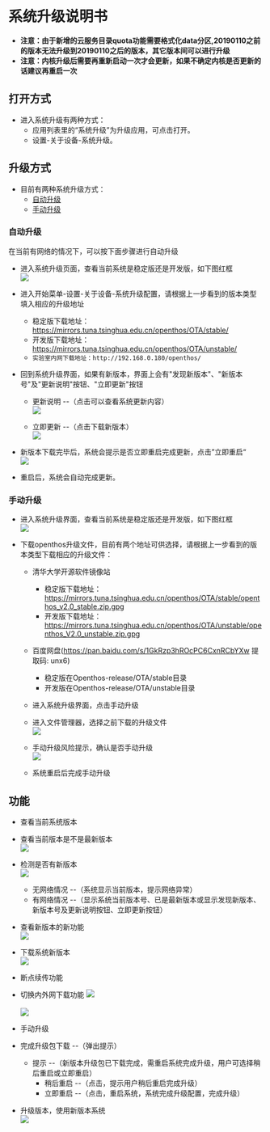# 系统升级说明书
- **注意：由于新增的云服务目录quota功能需要格式化data分区,20190110之前的版本无法升级到20190110之后的版本，其它版本间可以进行升级**
- **注意：内核升级后需要再重新启动一次才会更新，如果不确定内核是否更新的话建议再重启一次**
## 打开方式
   - 进入系统升级有两种方式：
      - 应用列表里的“系统升级”为升级应用，可点击打开。
      - 设置-关于设备-系统升级。

## 升级方式
   - 目前有两种系统升级方式：
      - [自动升级](#自动升级)
      - [手动升级](#手动升级)

### 自动升级
在当前有网络的情况下，可以按下面步骤进行自动升级

   - 进入系统升级页面，查看当前系统是稳定版还是开发版，如下图红框  
![](pic/xitongshezhi/mupdate.png)
   
   - 进入开始菜单-设置-关于设备-系统升级配置，请根据上一步看到的版本类型填入相应的升级地址
      - 稳定版下载地址：https://mirrors.tuna.tsinghua.edu.cn/openthos/OTA/stable/
      - 开发版下载地址：https://mirrors.tuna.tsinghua.edu.cn/openthos/OTA/unstable/
      - `实验室内网下载地址：http://192.168.0.180/openthos/`
   
   - 回到系统升级界面，如果有新版本，界面上会有"发现新版本"、"新版本号"及"更新说明"按钮、"立即更新"按钮
      - 更新说明 --（点击可以查看系统更新内容）  
![](pic/shengji/update_instructions.png)

      - 立即更新 --（点击下载新版本）  
![](pic/shengji/ota_update.png)
   
   - 新版本下载完毕后，系统会提示是否立即重启完成更新，点击”立即重启“  
![](pic/shengji/ota_now_restart.png)
   - 重启后，系统会自动完成更新。

### 手动升级
   - 进入系统升级界面，查看当前系统是稳定版还是开发版，如下图红框  
![](pic/xitongshezhi/mupdate.png)

   - 下载openthos升级文件，目前有两个地址可供选择，请根据上一步看到的版本类型下载相应的升级文件：
      - 清华大学开源软件镜像站
         - 稳定版下载地址：https://mirrors.tuna.tsinghua.edu.cn/openthos/OTA/stable/openthos_v2.0_stable.zip.gpg
         - 开发版下载地址：https://mirrors.tuna.tsinghua.edu.cn/openthos/OTA/unstable/openthos_V2.0_unstable.zip.gpg
      - 百度网盘(https://pan.baidu.com/s/1GkRzp3hROcPC6CxnRCbYXw 提取码: unx6)
         - 稳定版在Openthos-release/OTA/stable目录
         - 开发版在Openthos-release/OTA/unstable目录
      - 进入系统升级界面，点击手动升级
      - 进入文件管理器，选择之前下载的升级文件  
![](pic/xitongshezhi/mupdate1.png)

      - 手动升级风险提示，确认是否手动升级  
![](pic/xitongshezhi/mupdate3.png)

      - 系统重启后完成手动升级

## 功能  
   - 查看当前系统版本
   - 查看当前版本是不是最新版本  
![](pic/shengji/shengji_banbenhao.png)

   - 检测是否有新版本  
![](pic/xitongshezhi/mupdate.png)

      - 无网络情况 --（系统显示当前版本，提示网络异常）
      - 有网络情况 --（显示系统当前版本号、已是最新版本或显示发现新版本、新版本号及更新说明按钮、立即更新按钮）
   - 查看新版本的新功能  
![](pic/shengji/update_instructions.png)

   - 下载系统新版本  
![](pic/shengji/ota_update.png)

   - 断点续传功能
   - 切换内外网下载功能
![](pic/shengji/tmp_4267-Screenshot_2017-03-14-15-15-5738969218.png)<br />  
![](pic/shengji/tmp_4267-ota005-1398370391.png)
   - 手动升级
   - 完成升级包下载 --（弹出提示）
      - 提示 --（新版本升级包已下载完成，需重启系统完成升级，用户可选择稍后重启或立即重启）
         - 稍后重启 --（点击，提示用户稍后重启完成升级）
         - 立即重启 --（点击，重启系统，系统完成升级配置，完成升级）
   - 升级版本，使用新版本系统  
![](pic/shengji/ota_now_restart.png)
